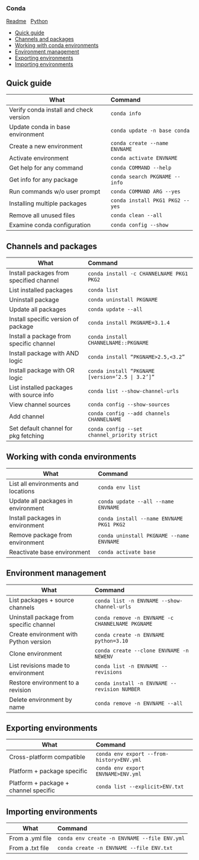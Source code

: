 ### Conda
[Readme](../README.md) &nbsp; [Python](Python.md)

- [Quick guide](#quick-guide)
- [Channels and packages](#channels-and-packages)
- [Working with conda environments](#working-with-conda-environments)
- [Environment management](#environment-management)
- [Exporting environments](#exporting-environments)
- [Importing environments](#importing-environments)

## Quick guide

| What                                   | Command                             |
| -------------------------------------- | :---------------------------------- |
| Verify conda install and check version | ```conda info```                    |
| Update conda in base environment       | ```conda update -n base conda```    |
| Create a new environment               | ```conda create --name ENVNAME```   |
| Activate environment                   | ```conda activate ENVNAME```        |
| Get help for any command               | ```conda COMMAND --help```          |
| Get info for any package               | ```conda search PKGNAME --info```   |
| Run commands w/o user prompt           | ```conda COMMAND ARG --yes```       |
| Installing multiple packages           | ```conda install PKG1 PKG2 --yes``` |
| Remove all unused files                | ```conda clean --all```             |
| Examine conda configuration            | ```conda config --show```           |

## Channels and packages

| What                                     | Command                                              |
| ---------------------------------------- | :--------------------------------------------------- |
| Install packages from specified channel  | ```conda install -c CHANNELNAME PKG1 PKG2```         |
| List installed packages                  | ```conda list```                                     |
| Uninstall package                        | ```conda uninstall PKGNAME```                        |
| Update all packages                      | ```conda update --all```                             |
| Install specific version of package      | ```conda install PKGNAME=3.1.4```                    |
| Install a package from specific channel  | ```conda install CHANNELNAME::PKGNAME```             |
| Install package with AND logic           | ```conda install “PKGNAME>2.5,<3.2”```               |
| Install package with OR logic            | ```conda install “PKGNAME [version=’2.5 \| 3.2’]”``` |
| List installed packages with source info | ```conda list --show-channel-urls```                 |
| View channel sources                     | ```conda config --show-sources```                    |
| Add channel                              | ```conda config --add channels CHANNELNAME```        |
| Set default channel for pkg fetching     | ```conda config --set channel_priority strict```     |

## Working with conda environments

| What                                | Command                                      |
| ----------------------------------- | :------------------------------------------- |
| List all environments and locations | ```conda env list```                         |
| Update all packages in environment  | ```conda update --all --name ENVNAME```      |
| Install packages in environment     | ```conda install --name ENVNAME PKG1 PKG2``` |
| Remove package from environment     | ```conda uninstall PKGNAME --name ENVNAME``` |
| Reactivate base environment         | ```conda activate base```                    |

## Environment management

| What                                    | Command                                              |
| --------------------------------------- | :--------------------------------------------------- |
| List packages + source channels         | ```conda list -n ENVNAME --show-channel-urls```      |
| Uninstall package from specific channel | ```conda remove -n ENVNAME -c CHANNELNAME PKGNAME``` |
| Create environment with Python version  | ```conda create -n ENVNAME python=3.10```            |
| Clone environment                       | ```conda create --clone ENVNAME -n NEWENV```         |
| List revisions made to environment      | ```conda list -n ENVNAME --revisions```              |
| Restore environment to a revision       | ```conda install -n ENVNAME --revision NUMBER```     |
| Delete environment by name              | ```conda remove -n ENVNAME --all```                  |

## Exporting environments

| What                                  | Command                                       |
| ------------------------------------- | :-------------------------------------------- |
| Cross-platform compatible             | ```conda env export --from-history>ENV.yml``` |
| Platform + package specific           | ```conda env export ENVNAME>ENV.yml```        |
| Platform + package + channel specific | ```conda list --explicit>ENV.txt```           |

## Importing environments

| What             | Command                                          |
| ---------------- | :----------------------------------------------- |
| From a .yml file | ```conda env create -n ENVNAME --file ENV.yml``` |
| From a .txt file | ```conda create -n ENVNAME --file ENV.txt```     |
